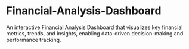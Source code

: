 # Financial-Analysis-Dashboard
An interactive Financial Analysis Dashboard that visualizes key financial metrics, trends, and insights, enabling data-driven decision-making and performance tracking.

